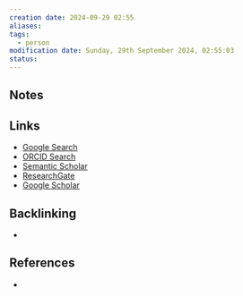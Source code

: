 ```yaml
---
creation date: 2024-09-29 02:55
aliases: 
tags:
  - person
modification date: Sunday, 29th September 2024, 02:55:03
status:
---
```


## Notes

## Links

- [Google Search](https://www.google.com/search?q=Klaus+Gramann)
- [ORCID Search](https://orcid.org/orcid-search/search?searchQuery=Klaus%20Gramann)
- [Semantic Scholar](https://www.semanticscholar.org/search?q=Klaus%20Gramann&sort=relevance)
- [ResearchGate](https://www.researchgate.net/search?q=Klaus%20Gramann)
- [Google Scholar](https://scholar.google.com/scholar?q=Klaus+Gramann)

## Backlinking

+

## References

+

